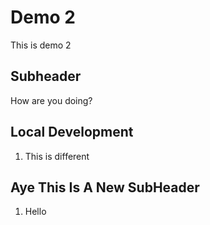 # Demo 2

This is demo 2

## Subheader

How are you doing?

## Local Development

1. This is different

## Aye This Is A New SubHeader

1. Hello